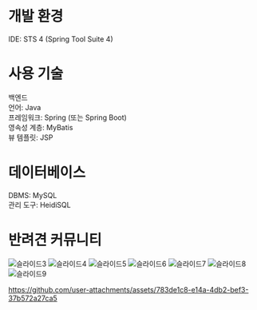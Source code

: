# 개발 환경
IDE: STS 4 (Spring Tool Suite 4) 

# 사용 기술
백엔드 \
언어: Java \
프레임워크: Spring (또는 Spring Boot)\
영속성 계층: MyBatis \
뷰 템플릿: JSP 

# 데이터베이스
DBMS: MySQL \
관리 도구: HeidiSQL 

# 반려견 커뮤니티


![슬라이드3](https://github.com/user-attachments/assets/b71bc06d-82d3-47f6-a2e6-fa6d3cbcf2bc)
![슬라이드4](https://github.com/user-attachments/assets/1ca38319-7211-44df-8f7e-44f6b31af277)
![슬라이드5](https://github.com/user-attachments/assets/6fce5650-aedb-4ef6-ac47-be2b546c5eaa)
![슬라이드6](https://github.com/user-attachments/assets/3e130c06-659c-46a8-812f-7835ebcc0f9f)
![슬라이드7](https://github.com/user-attachments/assets/69c14ee8-ab7c-4d1d-98c6-22b22cb0b30f)
![슬라이드8](https://github.com/user-attachments/assets/6965e2c2-1b32-4242-9537-f787e2134168)
![슬라이드9](https://github.com/user-attachments/assets/61d6575d-1187-4d1c-88e4-a38602620e6e)



https://github.com/user-attachments/assets/783de1c8-e14a-4db2-bef3-37b572a27ca5

